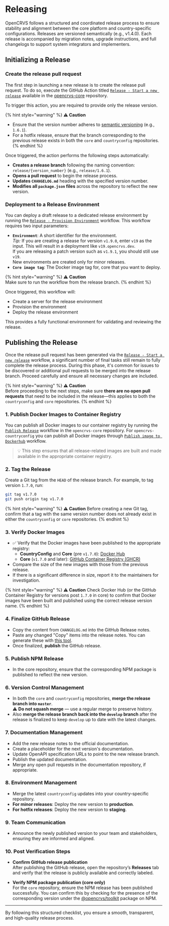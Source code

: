 # Releasing

OpenCRVS follows a structured and coordinated release process to ensure stability and alignment between the core platform and country-specific configurations. Releases are versioned semantically (e.g., v1.4.0). Each release is accompanied by migration notes, upgrade instructions, and full changelogs to support system integrators and implementers.

## Initializing a Release

### Create the release pull request

The first step in launching a new release is to create the release pull request. To do so, execute the GitHub Action titled [`Release - Start a new release`](https://github.com/opencrvs/opencrvs-core/actions/workflows/init-release.yml) available in the [opencrvs-core](https://github.com/opencrvs/opencrvs-core) repository.

To trigger this action, you are required to provide only the release version.

{% hint style="warning" %}
**⚠️ Caution** 
- Ensure that the version number adheres to [semantic versioning](https://semver.org/) (e.g., `1.6.1`).
- For a hotfix release, ensure that the branch corresponding to the previous release exists in both the `core` and `countryconfig` repositories.
{% endhint %}

Once triggered, the action performs the following steps automatically:

- **Creates a release branch** following the naming convention: `release/{version_number}` (e.g., `release/1.6.1`).
- **Opens a pull request** to begin the release process.
- **Updates `CHANGELOG.md`** heading with the specified version number.
- **Modifies all `package.json` files** across the repository to reflect the new version.

### Deployment to a Release Environment

You can deploy a draft release to a dedicated release environment by running the [`Release - Provision Environment`](https://github.com/opencrvs/opencrvs-farajaland/blob/develop/.github/workflows/provision-release-environment.yml) workflow.
This workflow requires two input parameters:
- **`Environment`**: A short identifier for the environment.  
  *Tip:* If you are creating a release for version `v1.9.0`, enter `v19` as the input. This will result in a deployment like `v19.opencrvs.dev`.  
  If you are releasing a patch version such as `v1.9.1`, you should still use `v19`.  
  New environments are created only for minor releases.
- **`Core image tag`**: The Docker image tag for, core that you want to deploy.

{% hint style="warning" %}
⚠️ **Caution**  
Make sure to run the workflow from the release branch.
{% endhint %}

Once triggered, this workflow will:
- Create a server for the release environment
- Provision the environment
- Deploy the release environment

This provides a fully functional environment for validating and reviewing the release.

## Publishing the Release

Once the release pull request has been generated via the [`Release - Start a new release`](https://github.com/opencrvs/opencrvs-core/actions/workflows/init-release.yml) workflow, a significant number of final tasks still remain to fully complete the release process.
During this phase, it's common for issues to be discovered or additional pull requests to be merged into the release branch. Proceed carefully and ensure all necessary changes are included.

{% hint style="warning" %}
**⚠️ Caution**  
Before proceeding to the next steps, make sure **there are no open pull requests** that need to be included in the release—this applies to both the `countryconfig` and `core` repositories.
{% endhint %}

### 1. Publish Docker Images to Container Registry

You can publish all Docker images to our container registry by running the [`Publish Release`](https://github.com/opencrvs/opencrvs-core/blob/develop/.github/workflows/publish-release.yml) workflow in the `opencrvs-core` repository. For `opencrvs-countryconfig` you can publish all Docker images through [`Publish image to Dockerhub`](https://github.com/opencrvs/opencrvs-countryconfig/actions/workflows/publish-to-dockerhub.yml) workflow. 

> 💡 This step ensures that all release-related images are built and made available in the appropriate container registry.


### 2. Tag the Release

Create a Git tag from the `HEAD` of the release branch. For example, to tag version `1.7.0`, run:

```bash
git tag v1.7.0
git push origin tag v1.7.0
```
{% hint style="warning" %}
**⚠️ Caution** 
Before creating a new Git tag, confirm that a tag with the same version number does not already exist in either the `countryconfig` or `core` repositories.
{% endhint %}

### 3. Verify Docker Images

- ✅ Verify that the Docker images have been published to the appropriate registry:
  - **CountryConfig** and **Core** (pre `v1.7.0`): [Docker Hub](https://hub.docker.com/r/opencrvs/ocrvs-countryconfig/tags?name=v)
  - **Core** (`v1.7.0` and later): [GitHub Container Registry (GHCR)](https://github.com/orgs/opencrvs/packages?repo_name=opencrvs-core)
- Compare the size of the new images with those from the previous release.
- If there is a significant difference in size, report it to the maintainers for investigation.

{% hint style="warning" %}
**⚠️ Caution** 
Check Docker Hub (or the GitHub Container Registry for versions post `1.7.0` in core) to confirm that Docker images have been built and published using the correct release version name.
{% endhint %}

### 4. Finalize GitHub Release

- Copy the content from `CHANGELOG.md` into the GitHub Release notes.
- Paste any changed "Copy" items into the release notes. You can generate these with [this tool](https://gist.github.com/rikukissa/9415b88016c0acfc0e0d4e00add45993).
- Once finalized, **publish** the GitHub release.

### 5. Publish NPM Release

- In the core repository, ensure that the corresponding NPM package is published to reflect the new version.

### 6. Version Control Management

- In both the `core` and `countryconfig` repositories, **merge the release branch into `master`**.  
  ⚠️ **Do not squash merge** — use a regular merge to preserve history.
-  Also **merge the release branch back into the `develop` branch** after the release is finalized to keep `develop` up to date with the latest changes.

### 7. Documentation Management

- Add the new release notes to the official documentation.
- Create a placeholder for the next version's documentation.
- Update OpenAPI specification URLs to point to the new release branch.
- Publish the updated documentation.
- Merge any open pull requests in the documentation repository, if appropriate.

### 8. Environment Management

- Merge the latest `countryconfig` updates into your country-specific repository.
- **For minor releases**: Deploy the new version to **production**.
- **For hotfix releases**: Deploy the new version to **staging**.

### 9. Team Communication

- Announce the newly published version to your team and stakeholders, ensuring they are informed and aligned.

### 10. Post Verification Steps 

- **Confirm GitHub release publication**  
  After publishing the GitHub release, open the repository’s **Releases** tab and verify that the release is publicly available and correctly labeled.

- **Verify NPM package publication (core only)**  
  For the `core` repository, ensure the NPM release has been published successfully. You can confirm this by checking for the presence of the corresponding version under the [@opencrvs/toolkit](https://www.npmjs.com/package/@opencrvs/toolkit?activeTab=versions) package on NPM.

---

By following this structured checklist, you ensure a smooth, transparent, and high-quality release process.




